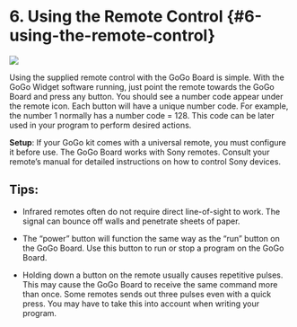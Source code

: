 # 6. Using the Remote Control {#6-using-the-remote-control}

![](https://lh5.googleusercontent.com/eJgmYCN1eL2H_dO4PU64mGqi5jaO3rohIyyUbjIv2-66r26bShlgCvsuYb3DMIB8tCZM9uQ5qekaM1mfTWbY1QDF0glUlQBlutNcj1_CVquW1Y4_v7AUCmZWr5dyj9bfb5CY5nU7)

Using the supplied remote control with the GoGo Board is simple. With the GoGo Widget software running, just point the remote towards the GoGo Board and press any button. You should see a number code appear under the remote icon. Each button will have a unique number code. For example, the number 1 normally has a number code = 128. This code can be later used in your program to perform desired actions.

**Setup**: If your GoGo kit comes with a universal remote, you must configure it before use. The GoGo Board works with Sony remotes. Consult your remote’s manual for detailed instructions on how to control Sony devices.

## Tips:

* Infrared remotes often do not require direct line-of-sight to work. The signal can bounce off walls and penetrate sheets of paper.

* The “power” button will function the same way as the “run” button on the GoGo Board. Use this button to run or stop a program on the GoGo Board.

* Holding down a button on the remote usually causes repetitive pulses. This may cause the GoGo Board to receive the same command more than once. Some remotes sends out three pulses even with a quick press. You may have to take this into account when writing your program.



